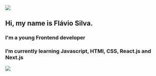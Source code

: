 <img src="my-profile.jpg" />


## Hi, my name is Flávio Silva. 

### I'm a young Frontend developer
### I’m currently learning Javascript, HTMl, CSS, React.js and Next.js 

<a href="https://google.com"> <img src="https://img.shields.io/badge/WhatsApp-25D366?style=for-the-badge&logo=whatsapp&logoColor=white"> </a>
 <!--
**flavicon/flavicon** is a ✨ _special_ ✨ repository because its `README.md` (this file) appears on your GitHub profile.

Here are some ideas to get you started:

- 🔭 I’m currently working on ...
- 🌱 I’m currently learning ...
- 👯 I’m looking to collaborate on ...
- 🤔 I’m looking for help with ...
- 💬 Ask me about ...
- 📫 How to reach me: ...
- 😄 Pronouns: ...
- ⚡ Fun fact: ...
-->

